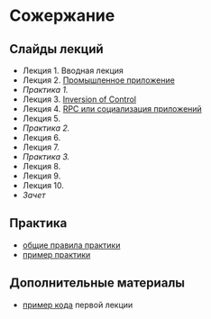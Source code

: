 Сожержание
===

## Слайды лекций
* Лекция 1. Вводная лекция
* Лекция 2. [Промышленное приложение](https://naumen-student.github.io/EnterpriseJavaCourse-s2021/lecture/lecture02.html)
* *Практика 1.*
* Лекция 3. [Inversion of Control](https://naumen-student.github.io/EnterpriseJavaCourse-s2021/lecture/lecture03.html)
* Лекция 4. [RPC или социализация приложений](https://naumen-student.github.io/EnterpriseJavaCourse-s2021/lecture/lecture04.html)
* Лекция 5. 
* *Практика 2.*
* Лекция 6. 
* Лекция 7. 
* *Практика 3.*
* Лекция 8. 
* Лекция 9. 
* Лекция 10. 
* *Зачет*


## Практика
- [общие правила практики](doc/practice.md)
- [пример практики](doc/practice_example.md)


## Дополнительные материалы
- [пример кода](additional/rtfdemo) первой лекции
